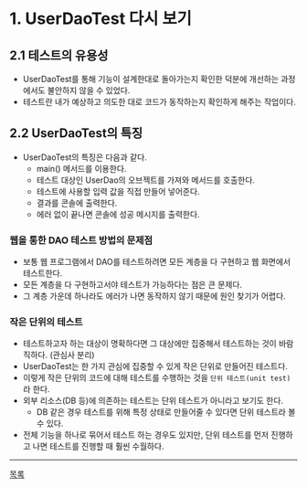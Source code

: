 # 1. UserDaoTest 다시 보기

## 2.1 테스트의 유용성

- UserDaoTest를 통해 기능이 설계한대로 돌아가는지 확인한 덕분에 개선하는 과정에서도 불안하지 않을 수 있었다.
- 테스트란 내가 예상하고 의도한 대로 코드가 동작하는지 확인하게 해주는 작업이다.

## 2.2 UserDaoTest의 특징

- UserDaoTest의 특징은 다음과 같다.
    - main() 메서드를 이용한다.
    - 테스트 대상인 UserDao의 오브젝트를 가져와 메서드를 호출한다.
    - 테스트에 사용할 입력 값을 직접 만들어 넣어준다.
    - 결과를 콘솔에 출력한다.
    - 에러 없이 끝나면 콘솔에 성공 메시지를 출력한다.

### 웹을 통한 DAO 테스트 방법의 문제점

- 보통 웹 프로그램에서 DAO를 테스트하려면 모든 계층을 다 구현하고 웹 화면에서 테스트한다.
- 모든 계층을 다 구현하고서야 테스트가 가능하다는 점은 큰 문제다.
- 그 계층 가운데 하나라도 에러가 나면 동작하지 않기 때문에 원인 찾기가 어렵다.

### 작은 단위의 테스트

- 테스트하고자 하는 대상이 명확하다면 그 대상에만 집중해서 테스트하는 것이 바람직하다. (관심사 분리)
- UserDaoTest는 한 가지 관심에 집중할 수 있게 작은 단위로 만들어진 테스트다.
- 이렇게 작은 단위의 코드에 대해 테스트를 수행하는 것을 `단위 테스트(unit test)`라 한다.
- 외부 리소스(DB 등)에 의존하는 테스트는 단위 테스트가 아니라고 보기도 한다.
    - DB 같은 경우 테스트를 위해 특정 상태로 만들어줄 수 있다면 단위 테스트라 볼 수 있다.
- 전체 기능을 하나로 묶어서 테스트 하는 경우도 있지만, 단위 테스트를 먼저 진행하고 나면 테스트를 진행할 때 훨씬 수월하다.

---
[목록](./index.md)
